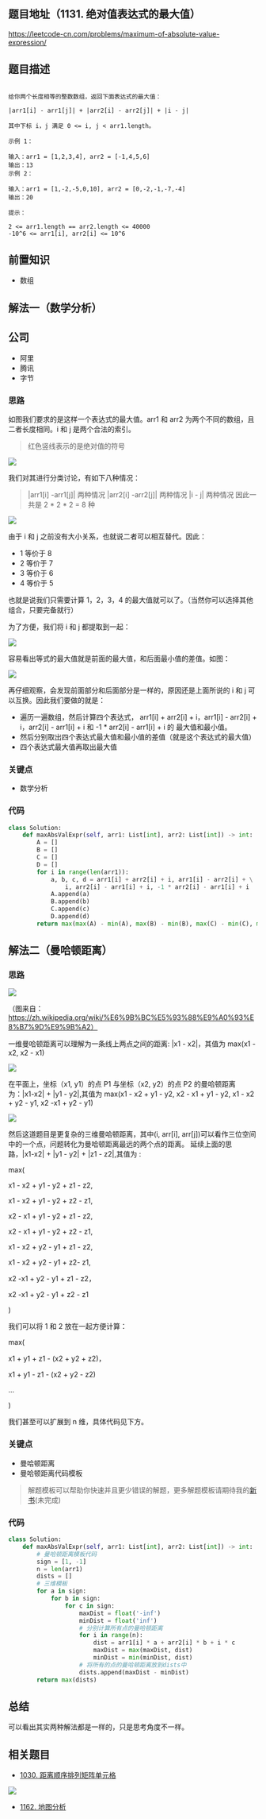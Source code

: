 ## 题目地址（1131. 绝对值表达式的最大值）

https://leetcode-cn.com/problems/maximum-of-absolute-value-expression/

## 题目描述

```

给你两个长度相等的整数数组，返回下面表达式的最大值：

|arr1[i] - arr1[j]| + |arr2[i] - arr2[j]| + |i - j|

其中下标 i，j 满足 0 <= i, j < arr1.length。

示例 1：

输入：arr1 = [1,2,3,4], arr2 = [-1,4,5,6]
输出：13
示例 2：

输入：arr1 = [1,-2,-5,0,10], arr2 = [0,-2,-1,-7,-4]
输出：20

提示：

2 <= arr1.length == arr2.length <= 40000
-10^6 <= arr1[i], arr2[i] <= 10^6

```

## 前置知识

- 数组

## 解法一（数学分析）

## 公司

- 阿里
- 腾讯
- 字节

### 思路

如图我们要求的是这样一个表达式的最大值。arr1 和 arr2 为两个不同的数组，且二者长度相同。i 和 j 是两个合法的索引。

> 红色竖线表示的是绝对值的符号

![](https://tva1.sinaimg.cn/large/007S8ZIlly1ghlu154cgej30q003y3yv.jpg)

我们对其进行分类讨论，有如下八种情况：

> |arr1[i] -arr1[j]| 两种情况
> |arr2[i] -arr2[j]| 两种情况
> |i - j| 两种情况
> 因此一共是 2 \* 2 \* 2 = 8 种

![](https://tva1.sinaimg.cn/large/007S8ZIlly1ghlu1c4km1j30tg0viq7v.jpg)

由于 i 和 j 之前没有大小关系，也就说二者可以相互替代。因此：

- 1 等价于 8
- 2 等价于 7
- 3 等价于 6
- 4 等价于 5

也就是说我们只需要计算 1，2，3，4 的最大值就可以了。（当然你可以选择其他组合，只要完备就行）

为了方便，我们将 i 和 j 都提取到一起：

![](https://tva1.sinaimg.cn/large/007S8ZIlly1ghlu1j6ueoj30qs0g6di2.jpg)

容易看出等式的最大值就是前面的最大值，和后面最小值的差值。如图：

![](https://tva1.sinaimg.cn/large/007S8ZIlly1ghlu1oczs3j30r20kctb5.jpg)

再仔细观察，会发现前面部分和后面部分是一样的，原因还是上面所说的 i 和 j 可以互换。因此我们要做的就是：

- 遍历一遍数组，然后计算四个表达式， arr1[i] + arr2[i] + i，arr1[i] - arr2[i] + i，arr2[i] - arr1[i] + i 和 -1 \* arr2[i] - arr1[i] + i 的 最大值和最小值。
- 然后分别取出四个表达式最大值和最小值的差值（就是这个表达式的最大值）
- 四个表达式最大值再取出最大值

### 关键点

- 数学分析

### 代码

```python
class Solution:
    def maxAbsValExpr(self, arr1: List[int], arr2: List[int]) -> int:
        A = []
        B = []
        C = []
        D = []
        for i in range(len(arr1)):
            a, b, c, d = arr1[i] + arr2[i] + i, arr1[i] - arr2[i] + \
                i, arr2[i] - arr1[i] + i, -1 * arr2[i] - arr1[i] + i
            A.append(a)
            B.append(b)
            C.append(c)
            D.append(d)
        return max(max(A) - min(A), max(B) - min(B), max(C) - min(C), max(D) - min(D))
```

## 解法二（曼哈顿距离）

### 思路

![](https://tva1.sinaimg.cn/large/007S8ZIlly1ghlu23wcsoj308l0a8aak.jpg)

（图来自： https://zh.wikipedia.org/wiki/%E6%9B%BC%E5%93%88%E9%A0%93%E8%B7%9D%E9%9B%A2）

一维曼哈顿距离可以理解为一条线上两点之间的距离: |x1 - x2|，其值为 max(x1 - x2, x2 - x1)

![](https://tva1.sinaimg.cn/large/007S8ZIlly1ghlu2729n3j30l004mwel.jpg)

在平面上，坐标（x1, y1）的点 P1 与坐标（x2, y2）的点 P2 的曼哈顿距离为：|x1-x2| + |y1 - y2|,其值为 max(x1 - x2 + y1 - y2, x2 - x1 + y1 - y2, x1 - x2 + y2 - y1, x2 -x1 + y2 - y1)

![](https://tva1.sinaimg.cn/large/007S8ZIlly1ghlu29xa0jj30rq0lmwga.jpg)

然后这道题目是更复杂的三维曼哈顿距离，其中(i, arr[i], arr[j])可以看作三位空间中的一个点，问题转化为曼哈顿距离最远的两个点的距离。
延续上面的思路，|x1-x2| + |y1 - y2| + |z1 - z2|,其值为 :

max(

x1 - x2 + y1 - y2 + z1 - z2,

x1 - x2 + y1 - y2 + z2 - z1,

x2 - x1 + y1 - y2 + z1 - z2,

x2 - x1 + y1 - y2 + z2 - z1,

x1 - x2 + y2 - y1 + z1 - z2,

x1 - x2 + y2 - y1 + z2- z1,

x2 -x1 + y2 - y1 + z1 - z2，

x2 -x1 + y2 - y1 + z2 - z1

)

我们可以将 1 和 2 放在一起方便计算：

max(

x1 + y1 + z1 - (x2 + y2 + z2)，

x1 + y1 - z1 - (x2 + y2 - z2)

...

)

我们甚至可以扩展到 n 维，具体代码见下方。

### 关键点

- 曼哈顿距离
- 曼哈顿距离代码模板

> 解题模板可以帮助你快速并且更少错误的解题，更多解题模板请期待我的[新书](https://lucifer.ren/blog/2019/12/11/draft/)(未完成)

### 代码

```python
class Solution:
    def maxAbsValExpr(self, arr1: List[int], arr2: List[int]) -> int:
        # 曼哈顿距离模板代码
        sign = [1, -1]
        n = len(arr1)
        dists = []
        # 三维模板
        for a in sign:
            for b in sign:
                for c in sign:
                    maxDist = float('-inf')
                    minDist = float('inf')
                    # 分别计算所有点的曼哈顿距离
                    for i in range(n):
                        dist = arr1[i] * a + arr2[i] * b + i * c
                        maxDist = max(maxDist, dist)
                        minDist = min(minDist, dist)
                    # 将所有的点的曼哈顿距离放到dists中
                    dists.append(maxDist - minDist)
        return max(dists)
```

## 总结

可以看出其实两种解法都是一样的，只是思考角度不一样。

## 相关题目

- [1030. 距离顺序排列矩阵单元格](https://leetcode-cn.com/problems/matrix-cells-in-distance-order/)

![](https://tva1.sinaimg.cn/large/007S8ZIlly1ghlu2h4bnaj30xd0jzgom.jpg)

- [1162. 地图分析](https://leetcode-cn.com/problems/as-far-from-land-as-possible/)
